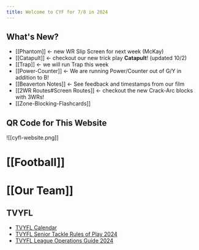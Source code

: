 ```yaml
---
title: Welcome to CYF for 7/8 in 2024
---
```

## What's New?
- [[Phantom]] <- new WR Slip Screen for next week (McKay)
- [[Catapult]] <- checkout our new trick play **Catapult**! (updated 10/2)
- [[Trap]] <- we will run Trap this week
- [[Power-Counter]] <- We are running Power/Counter out of G/Y in addition to B!
- [[Beaverton Notes]] <- See feedback and timestamps from our film
- [[2WR Routes#Screen Routes]] <- checkout the new Crack-Arc blocks with 3WRs!
- [[Zone-Blocking-Flashcards]]



## QR Code for This Website
![[cyfl-website.png]]

# [[Football]]

# [[Our Team]]

## TVYFL
- [TVYFL Calendar](https://www.tvyfl.org/calendar)
- [TVYFL Senior Tackle Rules of Play 2024](https://cdn1.sportngin.com/attachments/document/5f9a-2780650/2024_TVYFL_Senior_Tackle_Rules_of_Play.pdf)
- [TVYFL League Operations Guide 2024](https://cdn1.sportngin.com/attachments/document/a404-3027325/2024_TVYFL_League_Operations_Guide.pdf)